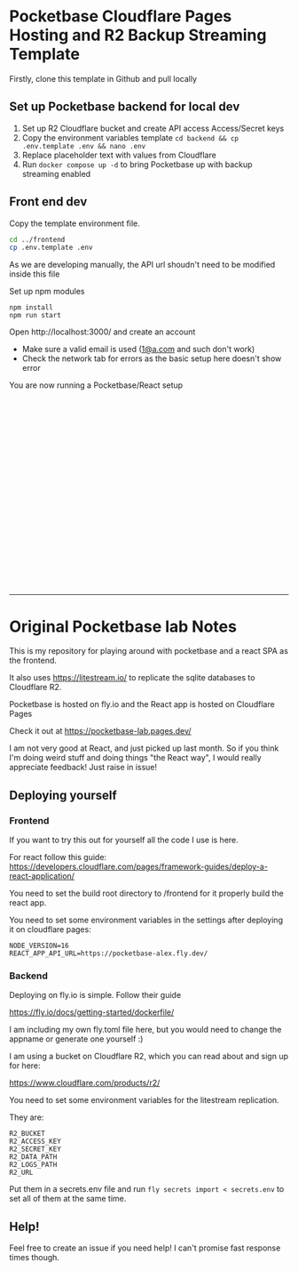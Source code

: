 # Pocketbase Cloudflare Pages Hosting and R2 Backup Streaming Template

Firstly, clone this template in Github and pull locally

## Set up Pocketbase backend for local dev

1. Set up R2 Cloudflare bucket and create API access Access/Secret keys
1. Copy the environment variables template
 ``` cd backend && cp .env.template .env && nano .env ```
2. Replace placeholder text with values from Cloudflare
3. Run `docker compose up -d` to bring Pocketbase up with backup streaming enabled


## Front end dev
Copy the template environment file.

```bash
cd ../frontend
cp .env.template .env
```
As we are developing manually, the API url shoudn't need to be modified inside this file


Set up npm modules
```
npm install
npm run start
```

Open http://localhost:3000/ and create an account
- Make sure a valid email is used (1@a.com and such don't work)
- Check the network tab for errors as the basic setup here doesn't show error

You are now running a Pocketbase/React setup




<br/><br/><br/><br/><br/><br/><br/><br/><br/><br/>
<br/><br/><br/><br/><br/><br/><br/><br/><br/><br/>

---
# Original Pocketbase lab Notes

This is my repository for playing around with pocketbase and a react SPA as the frontend.

It also uses https://litestream.io/ to replicate the sqlite databases to Cloudflare R2.

Pocketbase is hosted on fly.io and the React app is hosted on Cloudflare Pages

Check it out at https://pocketbase-lab.pages.dev/

I am not very good at React, and just picked up last month. So if you think I'm doing
weird stuff and doing things "the React way", I would really appreciate feedback! Just raise in issue!

## Deploying yourself 

### Frontend

If you want to try this out for yourself all the code I use is here.

For react follow this guide: https://developers.cloudflare.com/pages/framework-guides/deploy-a-react-application/

You need to set the build root directory to /frontend for it properly build the react app.

You need to set some environment variables in the settings after deploying it on cloudflare pages:

```
NODE_VERSION=16
REACT_APP_API_URL=https://pocketbase-alex.fly.dev/
```

### Backend

Deploying on fly.io is simple. Follow their guide

https://fly.io/docs/getting-started/dockerfile/

I am including my own fly.toml file here, but you would need to change the appname or generate one yourself :)

I am using a bucket on Cloudflare R2, which you can read about and sign up for here:

https://www.cloudflare.com/products/r2/

You need to set some environment variables for the litestream replication.

They are:

```
R2_BUCKET
R2_ACCESS_KEY
R2_SECRET_KEY
R2_DATA_PATH
R2_LOGS_PATH
R2_URL
```

Put them in a secrets.env file and run `fly secrets import < secrets.env` to set all of them at the same time.

## Help!

Feel free to create an issue if you need help! I can't promise fast response times though.
